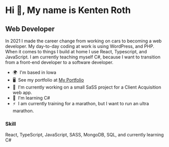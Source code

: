 Hi 👋, My name is Kenten Roth
===================================================================================================================================

Web Developer
-------------

In 2021 I made the career change from working on cars to becoming a web developer.  My day-to-day coding at work is using WordPress, and PHP.  When it comes to things I build at home I use React, Typescript, and JavaScript.  I am currently teaching myself C#, because I want to transition from a front-end developer to a software developer.

* 🌍  I'm based in Iowa
* 🖥️  See my portfolio at [My Portfolio](http://kentenroth.dev)
* 🚀  I'm currently working on a small SaSS project for a Client Acquisition web app. 
* 🧠  I'm learning C#
* ⚡  I am currently training for a marathon, but I want to run an ultra marathon.

### Skill
React, TypeScript, JavaScript, SASS, MongoDB, SQL, and currently learning C#
